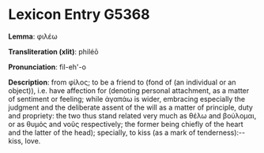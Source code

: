 # Lexicon Entry G5368

**Lemma**: φιλέω

**Transliteration (xlit)**: philéō

**Pronunciation**: fil-eh'-o

**Description**:
from φίλος; to be a friend to (fond of (an individual or an object)), i.e. have affection for (denoting personal attachment, as a matter of sentiment or feeling; while ἀγαπάω is wider, embracing especially the judgment and the deliberate assent of the will as a matter of principle, duty and propriety: the two thus stand related very much as θέλω and βούλομαι, or as θυμός and νοῦς respectively; the former being chiefly of the heart and the latter of the head); specially, to kiss (as a mark of tenderness):--kiss, love.
